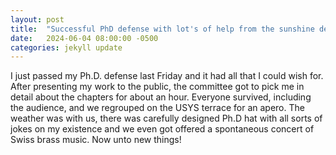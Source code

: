```yaml
---
layout: post
title:  "Successful PhD defense with lot's of help from the sunshine department."
date:   2024-06-04 08:00:00 -0500
categories: jekyll update
---
```


I just passed my Ph.D. defense last Friday and it had all that I could wish for. After presenting my work to the public, the committee got to pick me in detail about the chapters for about an hour. Everyone survived, including the audience, and we regrouped on the USYS terrace for an apero. The weather was with us, there was carefully designed Ph.D hat with all sorts of jokes on my existence and we even got offered a spontaneous concert of Swiss brass music. Now unto new things! 

